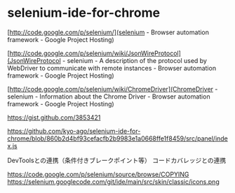 selenium-ide-for-chrome
=======================

[http://code.google.com/p/selenium/](selenium - Browser automation framework - Google Project Hosting)

[http://code.google.com/p/selenium/wiki/JsonWireProtocol](JsonWireProtocol - selenium - A description of the protocol used by WebDriver to communicate with remote instances - Browser automation framework - Google Project Hosting)

[http://code.google.com/p/selenium/wiki/ChromeDriver](ChromeDriver - selenium - Information about the Chrome Driver - Browser automation framework - Google Project Hosting)

https://gist.github.com/3853421

https://github.com/kyo-ago/selenium-ide-for-chrome/blob/860b2d4bf93cefacfb2b9983e1a0668ffe1f8459/src/panel/index.js

DevToolsとの連携（条件付きブレークポイント等）
コードカバレッジとの連携

https://code.google.com/p/selenium/source/browse/COPYING
	https://selenium.googlecode.com/git/ide/main/src/skin/classic/icons.png